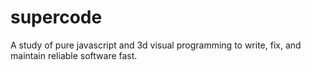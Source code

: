 # supercode
A study of pure javascript and 3d visual programming to write, fix, and maintain reliable software fast.
